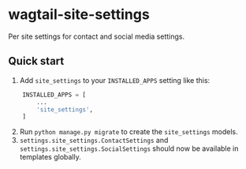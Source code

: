 # wagtail-site-settings

Per site settings for contact and social media settings.

## Quick start


1. Add `site_settings` to your `INSTALLED_APPS` setting like this:
```python
    INSTALLED_APPS = [
        ...
        'site_settings',
    ]
```
2. Run `python manage.py migrate` to create the `site_settings` models.
3. `settings.site_settings.ContactSettings` and `settings.site_settings.SocialSettings` should now be available in templates globally.
